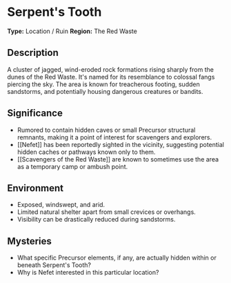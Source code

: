 # Serpent's Tooth

**Type:** Location / Ruin
**Region:** The Red Waste

## Description
A cluster of jagged, wind-eroded rock formations rising sharply from the dunes of the Red Waste. It's named for its resemblance to colossal fangs piercing the sky. The area is known for treacherous footing, sudden sandstorms, and potentially housing dangerous creatures or bandits.

## Significance
*   Rumored to contain hidden caves or small Precursor structural remnants, making it a point of interest for scavengers and explorers.
*   [[Nefet]] has been reportedly sighted in the vicinity, suggesting potential hidden caches or pathways known only to them.
*   [[Scavengers of the Red Waste]] are known to sometimes use the area as a temporary camp or ambush point.

## Environment
*   Exposed, windswept, and arid.
*   Limited natural shelter apart from small crevices or overhangs.
*   Visibility can be drastically reduced during sandstorms.

## Mysteries
*   What specific Precursor elements, if any, are actually hidden within or beneath Serpent's Tooth?
*   Why is Nefet interested in this particular location?
